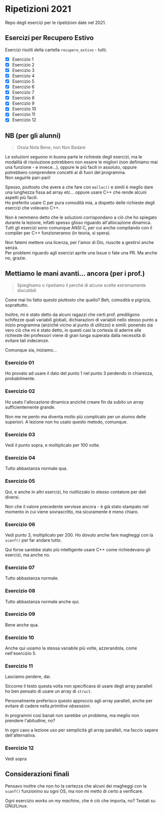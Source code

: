 # Ripetizioni 2021

Repo degli esercizi per le ripetizioni date nel 2021.

## Esercizi per Recupero Estivo

Esercizi risolti della cartella `recupero_estivo` - tutti.

- [x] Esercizio 1
- [x] Esercizio 2
- [x] Esercizio 3
- [x] Esercizio 4
- [x] Esercizio 5
- [x] Esercizio 6
- [x] Esercizio 7
- [x] Esercizio 8
- [x] Esercizio 9
- [x] Esercizio 10
- [x] Esercizio 11
- [x] Esercizio 12

## NB (per gli alunni)

> Ossia Nota Bene, non Non Badare

Le soluzioni seguono in buona parte le richieste degli esercizi, ma le modalità di risoluzione potrebbero non essere le migliori (non definiamo mai una funzione - e invece...), oppure le più facili in assoluto, oppure potrebbero comprendere concetti al di fuori del programma.  
Non seguirle pari-pari!  

Spesso, piuttosto che avere a che fare con `malloc()` e simili è meglio dare una lunghezza fissa ad array etc... oppure usare C++ che rende alcuni aspetti più facili.  
Ho preferito usare C per pura comodità mia, a dispetto delle richieste degli esercizi che volevano C++.  

Non è nemmeno detto che le soluzioni corrispondano a ciò che ho spiegato durante la lezione, infatti spesso glisso riguardo all'allocazione dinamica.  
Tutti gli esercizi sono comunque ANSI C, per cui anche compilando con il compiler per C++ funzioneranno (in teoria, si spera).

Non fatemi mettere una licenza, per l'amor di Dio, riuscite a gestirvi anche senza.  
Per problemi riguardo agli esercizi aprite una Issue o fate una PR. Ma anche no, grazie.

## Mettiamo le mani avanti... ancora (per i prof.)

> Spieghiamo o ripetiamo il perché di alcune scelte estremamente discutibili

Come mai ho fatto questo piuttosto che quello? Beh, comodità e pigrizia, soprattutto.

Inoltre, mi è stato detto da alcuni ragazzi che certi prof. prediligono schifezze quali variabili globali, dichiarazioni di variabili nello stesso punto a inizio programma (anziché vicino al punto di utilizzo) e simili: ponendo sia vero ciò che mi è stato detto, in questi casi la cortesia di aderire alle richieste dei professori viene di gran lunga superata dalla necessità di evitare tali indecenze.

Comunque sia, iniziamo...

### Esercizio 01

Ho provato ad usare il dato del punto 1 nel punto 3 perdendo in chiarezza, probabilmente.

### Esercizio 02

Ho usato l'allocazione dinamica anziché creare fin da subito un array sufficientemente grande.

Non me ne pento ma diventa molto più complicato per un alunno delle superiori. A lezione non ho usato questo metodo, comunque.

### Esercizio 03

Vedi il punto sopra, e moltiplicalo per 100 volte.

### Esercizio 04

Tutto abbastanza normale qua.

### Esercizio 05

Qui, e anche in altri esercizi, ho riutilizzato lo stesso contatore per dati diversi.

Non che il valore precedente servisse ancora - è già stato stampato nel momento in cui viene sovrascritto, ma sicuramente è meno chiaro.

### Esercizio 06

Vedi punto 3, moltiplicalo per 200. Ho dovuto anche fare magheggi con la `scanf()` per far andare tutto.

Qui forse sarebbe stato più intelligente usare C++ come richiedevano gli esercizi, ma anche no.

### Esercizio 07

Tutto abbastanza normale.

### Esercizio 08

Tutto abbastanza normale anche qui.

### Esercizio 09

Bene anche qua.

### Esercizio 10

Anche qui usiamo la stessa variabile più volte, azzerandola, come nell'esercizio 5.

### Esercizio 11

Lasciamo perdere, dai.

Siccome il testo questa volta non specificava di usare degli array paralleli ho ben pensato di usare un array di `struct`.

Personalmente preferisco questo approccio agli array paralleli, anche per evitare di cadere nella _primitive obsession_.

In programmi così banali non sarebbe un problema, ma meglio non prendere l'abitudine, no?

In ogni caso a lezione uso per semplicità gli array paralleli, ma faccio sapere dell'alternativa.

### Esercizio 12

Vedi sopra

## Considerazioni finali

Pensavo inoltre che non ho la certezza che alcuni dei magheggi con la `scanf()` funzionino su ogni OS, ma non mi metto di certo a verificare.

Ogni esercizio _works on my machine_, che è ciò che importa, no? Testati su GNU/Linux.
